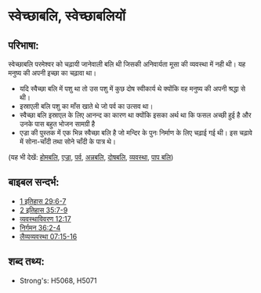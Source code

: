 # स्वेच्छाबलि, स्वेच्छाबलियों #

## परिभाषा: ##

स्वेच्छाबलि परमेश्वर को चढ़ायी जानेवाली बलि थी जिसकी अनिवार्यता मूसा की व्यवस्था में नही थी। यह मनुष्य की अपनी इच्छा का चढ़ावा था।

* यदि स्वैच्छा बलि में पशु था तो उस पशु में कुछ दोष स्वीकार्य थे क्योंकि वह मनुष्य की अपनी श्रद्धा से थी।
* इस्राएली बलि पशु का माँस खाते थे जो पर्व का उत्सव था।
* स्वैच्छा बलि इस्राएल के लिए आनन्द का कारण था क्योंकि इसका अर्थ था कि फसल अच्छी हुई है और उनके पास बहुत भोजन सामग्री है
* एज्रा की पुस्तक में एक भिन्न स्वैच्छा बलि है जो मन्दिर के पुनः निर्माण के लिए चढ़ाई गई थी। इस चढ़ावे में सोना-चाँदी तथा सोने चाँदी के पात्र थे।

(यह भी देखें: [होमबलि](../other/burntoffering.md), [एज्रा](../names/ezra.md), [पर्व](../other/feast.md), [अन्नबलि](../other/grainoffering.md), [दोषबलि](../other/guiltoffering.md), [व्यवस्था](../kt/lawofmoses.md), [पाप बलि](../other/sinoffering.md))

## बाइबल सन्दर्भ: ##

* [1 इतिहास 29:6-7](rc://hi/tn/help/1ch/29/06)
* [2 इतिहास 35:7-9](rc://hi/tn/help/2ch/35/07)
* [व्यवस्थाविवरण 12:17](rc://hi/tn/help/deu/12/17)
* [निर्गमन 36:2-4](rc://hi/tn/help/exo/36/02)
* [लैव्यव्यवस्था 07:15-16](rc://hi/tn/help/lev/07/15)

## शब्द तथ्य: ##

* Strong's: H5068, H5071
